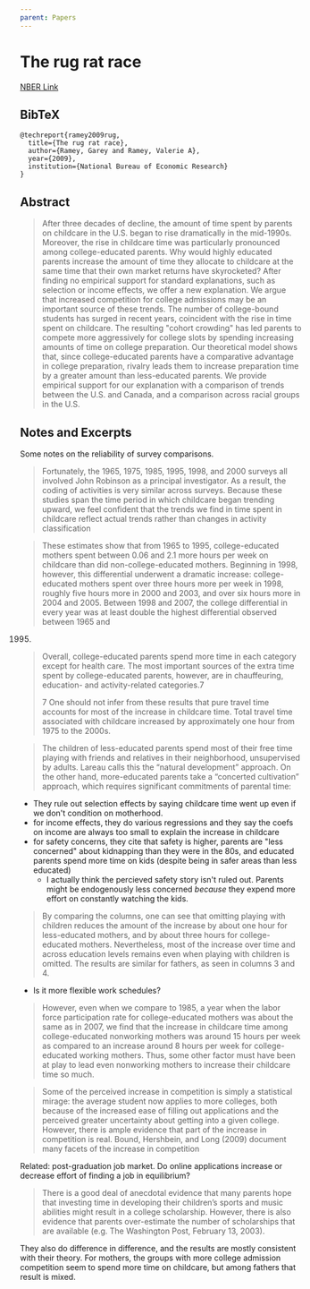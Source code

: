 ```yaml
---
parent: Papers
---
```


# The rug rat race

[NBER Link](https://www.nber.org/papers/w15284)

## BibTeX
```
@techreport{ramey2009rug,
  title={The rug rat race},
  author={Ramey, Garey and Ramey, Valerie A},
  year={2009},
  institution={National Bureau of Economic Research}
}
```

## Abstract

> After three decades of decline, the amount of time spent by parents on childcare in the U.S. began to rise dramatically in the mid-1990s. Moreover, the rise in childcare time was particularly pronounced among college-educated parents. Why would highly educated parents increase the amount of time they allocate to childcare at the same time that their own market returns have skyrocketed? After finding no empirical support for standard explanations, such as selection or income effects, we offer a new explanation. We argue that increased competition for college admissions may be an important source of these trends. The number of college-bound students has surged in recent years, coincident with the rise in time spent on childcare. The resulting "cohort crowding" has led parents to compete more aggressively for college slots by spending increasing amounts of time on college preparation. Our theoretical model shows that, since college-educated parents have a comparative advantage in college preparation, rivalry leads them to increase preparation time by a greater amount than less-educated parents. We provide empirical support for our explanation with a comparison of trends between the U.S. and Canada, and a comparison across racial groups in the U.S.


## Notes and Excerpts



Some notes on the reliability of survey comparisons.

> Fortunately, the 1965, 1975, 1985, 1995, 1998, and 2000 surveys all involved John 
Robinson as a principal investigator. As a result, the coding of activities is very similar across 
surveys. Because these studies span the time period in which childcare began trending upward, 
we feel confident that the trends we find in time spent in childcare reflect actual trends rather 
than changes in activity classification

> These estimates show that from 1965 to 1995, college-educated mothers spent 
between 0.06 and 2.1 more hours per week on childcare than did non-college-educated mothers. 
Beginning in 1998, however, this differential underwent a dramatic increase: college-educated 
mothers spent over three hours more per week in 1998, roughly five hours more in 2000 and 
2003, and over six hours more in 2004 and 2005. Between 1998 and 2007, the college 
differential in every year was at least double the highest differential observed between 1965 and 
1995. 


> Overall, college-educated parents spend more time in each category except for health 
care. The most important sources of the extra time spent by college-educated parents, however, 
are in chauffeuring, education- and activity-related categories.7
> 
> 7 One should not infer from these results that pure travel time accounts for most of the increase in childcare time. Total travel time associated with childcare increased by approximately one hour from 1975 to the 2000s.



> The children of 
less-educated parents spend most of their free time playing with friends and relatives in their
neighborhood, unsupervised by adults. Lareau calls this the “natural development” approach. 
On the other hand, more-educated parents take a “concerted cultivation” approach, which 
requires significant commitments of parental time:


- They rule out selection effects by saying childcare time went up even if we don't condition on motherhood.
- for income effects, they do various regressions and they say the coefs on income are always too small to explain the increase in childcare 
- for safety concerns, they cite that safety is higher, parents are "less concerned" about kidnapping than they were in the 80s, and educated parents spend more time on kids (despite being in safer areas than less educated)
  - I actually think the percieved safety story isn't ruled out. Parents might be endogenously less concerned *because* they expend more effort on constantly watching the kids.


> By comparing the columns, one can see that omitting 
playing with children reduces the amount of the increase by about one hour for less-educated 
mothers, and by about three hours for college-educated mothers. Nevertheless, most of the 
increase over time and across education levels remains even when playing with children is 
omitted. The results are similar for fathers, as seen in columns 3 and 4.

- Is it more flexible work schedules?

> However, even when we compare to 1985, a year when the 
labor force participation rate for college-educated mothers was about the same as in 2007, we 
find that the increase in childcare time among college-educated nonworking mothers was around 
15 hours per week as compared to an increase around 8 hours per week for college-educated 
working mothers. Thus, some other factor must have been at play to lead even nonworking 
mothers to increase their childcare time so much.



> Some of the perceived increase in competition is simply a statistical 
mirage: the average student now applies to more colleges, both because of the increased ease of 
filling out applications and the perceived greater uncertainty about getting into a given college. 
However, there is ample evidence that part of the increase in competition is real. Bound, 
Hershbein, and Long (2009) document many facets of the increase in competition

Related: post-graduation job market. Do online applications increase or decrease effort of finding a job in equilibrium?

> There is a good deal of anecdotal evidence that many parents hope that 
investing time in developing their children’s sports and music abilities might result in a college 
scholarship. However, there is also evidence that parents over-estimate the number of 
scholarships that are available (e.g. The Washington Post, February 13, 2003).

They also do difference in difference, and the results are mostly consistent with their theory. For mothers, the groups with more college admission competition seem to spend more time on childcare, but among fathers that result is mixed.
